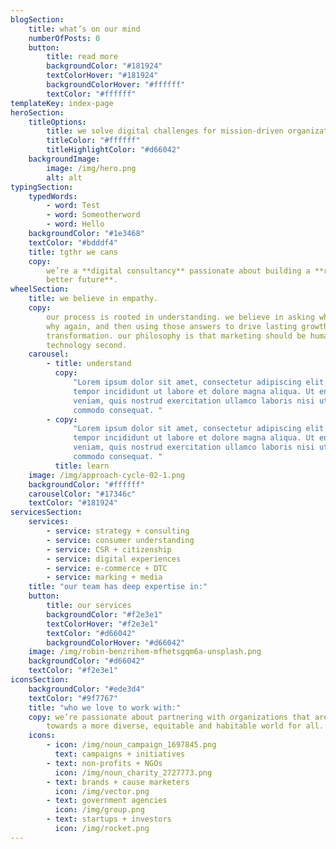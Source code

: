 ```yaml
---
blogSection:
    title: what’s on our mind
    numberOfPosts: 0
    button:
        title: read more
        backgroundColor: "#181924"
        textColorHover: "#181924"
        backgroundColorHover: "#ffffff"
        textColor: "#ffffff"
templateKey: index-page
heroSection:
    titleOptions:
        title: we solve digital challenges for mission-driven organizations.
        titleColor: "#ffffff"
        titleHighlightColor: "#d66042"
    backgroundImage:
        image: /img/hero.png
        alt: alt
typingSection:
    typedWords:
        - word: Test
        - word: Someotherword
        - word: Hello
    backgroundColor: "#1e3468"
    textColor: "#bdddf4"
    title: tgthr we cans
    copy:
        we’re a **digital consultancy** passionate about building a **radically
        better future**.
wheelSection:
    title: we believe in empathy.
    copy:
        our process is rooted in understanding. we believe in asking why, asking
        why again, and then using those answers to drive lasting growth and
        transformation. our philosophy is that marketing should be human first and
        technology second.
    carousel:
        - title: understand
          copy:
              "Lorem ipsum dolor sit amet, consectetur adipiscing elit, sed do eiusmod
              tempor incididunt ut labore et dolore magna aliqua. Ut enim ad minim
              veniam, quis nostrud exercitation ullamco laboris nisi ut aliquip ex ea
              commodo consequat. "
        - copy:
              "Lorem ipsum dolor sit amet, consectetur adipiscing elit, sed do eiusmod
              tempor incididunt ut labore et dolore magna aliqua. Ut enim ad minim
              veniam, quis nostrud exercitation ullamco laboris nisi ut aliquip ex ea
              commodo consequat. "
          title: learn
    image: /img/approach-cycle-02-1.png
    backgroundColor: "#ffffff"
    carouselColor: "#17346c"
    textColor: "#181924"
servicesSection:
    services:
        - service: strategy + consulting
        - service: consumer understanding
        - service: CSR + citizenship
        - service: digital experiences
        - service: e-commerce + DTC
        - service: marking + media
    title: "our team has deep expertise in:"
    button:
        title: our services
        backgroundColor: "#f2e3e1"
        textColorHover: "#f2e3e1"
        textColor: "#d66042"
        backgroundColorHover: "#d66042"
    image: /img/robin-benzrihem-mfhetsgqm6a-unsplash.png
    backgroundColor: "#d66042"
    textColor: "#f2e3e1"
iconsSection:
    backgroundColor: "#ede3d4"
    textColor: "#9f7767"
    title: "who we love to work with:"
    copy: we’re passionate about partnering with organizations that are working
        towards a more diverse, equitable and habitable world for all.
    icons:
        - icon: /img/noun_campaign_1697845.png
          text: campaigns + initiatives
        - text: non-profits + NGOs
          icon: /img/noun_charity_2727773.png
        - text: brands + cause marketers
          icon: /img/vector.png
        - text: government agencies
          icon: /img/group.png
        - text: startups + investors
          icon: /img/rocket.png
---
```

